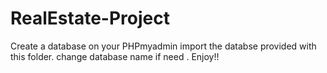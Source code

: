 # RealEstate-Project
Create a database on your PHPmyadmin import the databse provided with this folder.
change database name if need . Enjoy!!
